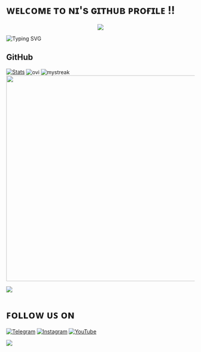 # ᴡᴇʟᴄᴏᴍᴇ ᴛᴏ ɴɪ's ɢɪᴛʜᴜʙ ᴘʀᴏғɪʟᴇ !!
<p align="center">
<img src="https://envs.sh/7Fa.jpeg">
</p>

![Typing SVG](https://readme-typing-svg.herokuapp.com/?color=02B9BFFF&lines=𝚆𝚑𝚊𝚝'𝚜+𝚞𝚙+!+𝙼𝚢+𝚗𝚊𝚖𝚎+𝚒𝚜+𝙽𝚒𝚜𝚑𝚊𝚗𝚝;𝙷𝚎𝚛𝚎+,+𝚈𝚘𝚞+𝙶𝚎𝚝+𝚂𝚘𝚞𝚛𝚌𝚎+𝙲𝚘𝚍𝚎;𝙾𝚏+𝙼𝚊𝚗𝚢+𝙿𝚘𝚠𝚎𝚛𝚏𝚞𝚕+𝙱𝚘𝚝𝚜;𝙿𝚘𝚠𝚎𝚛𝚎𝚍+𝙱𝚢+𝙽𝙸𝚇𝙱𝙾𝚃𝚉;𝚃𝚑𝚊𝚗𝚔𝚜+𝙵𝚘𝚛+𝚅𝚒𝚜𝚒𝚝𝚒𝚗𝚐+𝙷𝚎𝚛𝚎+!!;)
</p>

## GitHub 

[![Stats](https://github-readme-stats.vercel.app/api?username=NIXBOTZ&hide=prs&count_public=true&show_icons=true&theme=algolia)](https://github.com/NIXBOTZ)
<img align="center" src="https://github-readme-stats.vercel.app/api/top-langs?username=NIXBOTZ&show_icons=true&locale=en&layout=compact&theme=chartreuse-dark" alt="ovi"/>
<img align="center" src="https://github-readme-streak-stats.herokuapp.com/?user=NIXBOTZ&theme=chartreuse-dark" alt="mystreak"/>
<a href="https://github.com/NIXBOTZ"><img width=550 src="https://github-profile-trophy.vercel.app/?username=NIXBOTZ&theme=dracula&no-frame=true&title=Followers,Stars,Commit,Repository,Issues"/></a>

<img src="https://envs.sh/gRE.png">

# ꜰᴏʟʟᴏᴡ ᴜꜱ ᴏɴ
<p align="left">
<a href="https://telegram.me/NIXBOTZ"><img alt="Telegram" src="https://img.shields.io/badge/𝙽𝙸𝚇𝙱𝙾𝚃𝚉™-2CA5E0?style=for-the-badge&logo=telegram&logoColor=white"/></a>
<a href="https://telegram.me/NIXBOTZ"><img alt="Instagram" src="https://img.shields.io/badge/𝙽𝙸𝚇𝙱𝙾𝚃𝚉™-%23E4405F?style=for-the-badge&logo=Instagram&logoColor=white"/></a>
<a href="https://youtube.com/NIXBOTZ"><img alt="YouTube" src="https://img.shields.io/badge/𝙽𝙸𝚇𝙱𝙾𝚃𝚉™-%23FF0000?style=for-the-badge&logo=YouTube&logoColor=white"/></a></p>



<img src="https://user-images.githubusercontent.com/73097560/115834477-dbab4500-a447-11eb-908a-139a6edaec5c.gif">

</div>
